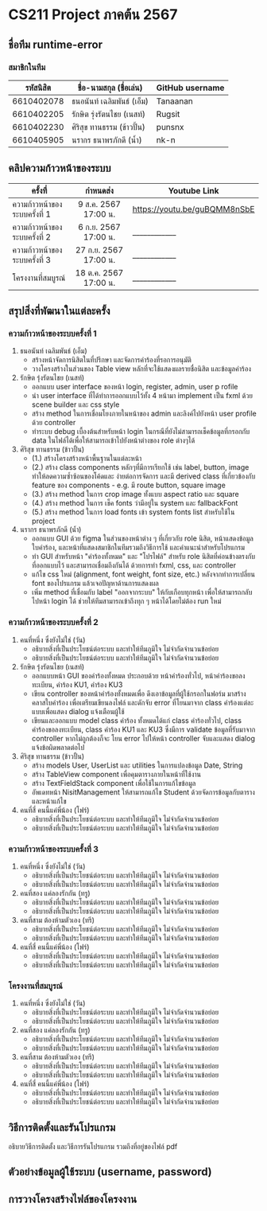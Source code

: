 # CS211 Project ภาคต้น 2567

## ชื่อทีม runtime-error

### สมาชิกในทีม
| รหัสนิสิต  | ชื่อ-นามสกุล (ชื่อเล่น)    | GitHub username |
|------------|----------------------------|-----------------|
| 6610402078 | ธนอนันท์ เฉลิมพันธ์ (เอ็ม) | Tanaanan        |
| 6610402205 | รักษิต รุ่งรัตนไชย (เนสท์) | Rugsit          |
| 6610402230 | ศิริสุข ทานธรรม (ข้าวปั้น) | punsnx          |
| 6610405905 | นรากร ธนาพรภักดี (น้ำ)     | nk-n            |

## คลิปความก้าวหน้าของระบบ
| ครั้งที่                      |       กำหนดส่ง        | Youtube Link |
|-------------------------------|:---------------------:|--------------|
| ความก้าวหน้าของระบบครั้งที่ 1 | 9 ส.ค. 2567 17:00 น.  | https://youtu.be/guBQMM8nSbE |
| ความก้าวหน้าของระบบครั้งที่ 2 | 6 ก.ย. 2567 17:00 น.  | ____________ |
| ความก้าวหน้าของระบบครั้งที่ 3 | 27 ก.ย. 2567 17:00 น. | ____________ |
| โครงงานที่สมบูรณ์             | 18 ต.ค. 2567 17:00 น. | ____________ |

## สรุปสิ่งที่พัฒนาในแต่ละครั้ง
### ความก้าวหน้าของระบบครั้งที่ 1
1. ธนอนันท์ เฉลิมพันธ์ (เอ็ม)
   * สร้างหน้าจัดการนิสิตในที่ปรึกษา และจัดการคำร้องที่รอการอนุมัติ
   * วางโครงสร้างในส่วนของ Table view หลักที่จะใช้แสดงผลรายชื่อนิสิต และข้อมูลคำร้อง
2. รักษิต รุ่งรัตนไชย (เนสท์)
   * ออกแบบ user interface ของหน้า login, register, admin, user p rofile
   * นำ user interface ที่ได้ทำการออกแบบไว้ทั้ง 4 หน้ามา implement เป็น fxml ด้วย scene builder และ css style
   * สร้าง method ในการเชื่อมโยงภายในหน้าของ admin และลิงค์ไปยังหน้า user profile ด้วย controller
   * ทำระบบ debug เบื้องต้นสำหรับหน้า login ในกรณีที่ยังไม่สามารถเช็คข้อมูลที่กรอกกับ data ในไฟล์ได้เพื่อให้สามารถเข้าไปยังหน้าต่างของ role ต่างๆได้
3. ศิริสุข ทานธรรม (ข้าวปั้น)
   * (1.) สร้างโครงสร้างหน้าพื้นฐานในแต่ละหน้า
   * (2.) สร้าง class components หลักๆที่มีการเรียกใช้ เช่น label, button, image
     ทำให้ลดความซ้ำซ้อนของโค้ดและ ง่ายต่อการจัดการ และมี derived class ที่เกี่ยวข้องกับ feature
     ของ components - e.g. มี route button, square image
   * (3.) สร้าง method ในการ crop image ทั้งแบบ aspect ratio และ square
   * (4.) สร้าง method ในการ เช็ค fonts ว่ามีอยู่ใน system และ fallbackFont
   * (5.) สร้าง method ในการ load fonts เข้า system fonts list สำหรับใช้ใน project
4. นรากร ธนาพรภักดี (น้ำ)
   * ออกแบบ GUI ด้วย figma ในส่วนของหน้าต่าง ๆ ที่เกี่ยวกับ role นิสิต, หน้าแสดงข้อมูลใบคำร้อง, และหน้าที่แสดงสมาชิกในทีมรวมถึงวิธีการใช้ และคำแนะนำสำหรับโปรแกรม
   * ทำ GUI สำหรับหน้า "คำร้องทั้งหมด" และ "โปรไฟล์" สำหรับ role นิสิตที่ค่อนข้างตรงกับที่ออกแบบไว้ และสามารถเชื่อมถึงกันได้ ด้วยการทำ fxml, css, และ controller
   * แก้ไข css ใหม่ (alignment, font weight, font size, etc.) หลังจากทำการเปลี่ยน font ของโปรแกรม แล้วเจอปัญหาด้านการแสดงผล
   * เพิ่ม method ที่เชื่อมกับ label "ออกจากระบบ" ให้กับเกือบทุกหน้า เพื่อให้สามารถกลับไปหน้า login ได้ ช่วยให้ทีมสามารถเข้าถึงทุก ๆ หน้าได้โดยไม่ต้อง run ใหม่

### ความก้าวหน้าของระบบครั้งที่ 2
1. คนที่หนึ่ง ซึ่งยังไม่ใช่ (วัน)
   * อธิบายสิ่งที่เป็นประโยชน์ต่อระบบ และทำให้ทีมภูมิใจ ไม่จำกัดจำนวนข้อย่อย
   * อธิบายสิ่งที่เป็นประโยชน์ต่อระบบ และทำให้ทีมภูมิใจ ไม่จำกัดจำนวนข้อย่อย
2. รักษิต รุ่งรัตนไชย (เนสท์)
   * ออกแบบหน้า GUI ของคำร้องทั้งหมด ประกอบด้วย หน้าคำร้องทั่วไป, หน้าคำร้องขอลงทะเบียน, คำร้อง KU1, คำร้อง KU3
   * เขียน controller ของหน้าคำร้องทั้งหมดเพื่อ ดึงเอาข้อมูลที่ผู้ใช้กรอกในฟอร์ม มาสร้างคลาสใบคำร้อง เพื่อเตรียมเขียนลงไฟล์ และดักจับ error ที่โยนมาจาก class คำร้องแต่ละแบบเพื่อแสดง dialog แจ้งเตือนผู้ใช้
   * เขียนและออกแบบ model class คำร้อง ทั้งหมดได้แก่ class คำร้องทั่วไป, class คำร้องขอลงทะเบียน, class คำร้อง KU1 และ KU3 ซึ่งมีการ validate ข้อมูลที่รับมาจาก controller หากไม่ถูกต้องก็จะ โยน error ไปให้หน้า controller จับและแสดง dialog แจ้งข้อผิดพลาดต่อไป
3. ศิริสุข ทานธรรม (ข้าวปั้น)
   * สร้าง models User, UserList และ utilities ในการแปลงข้อมูล Date, String
   * สร้าง TableView component เพื่อคุมตารางภายในหน้าที่ใช้งาน
   * สร้าง TextFieldStack component เพื่อใช้ในการแก้ไขข้อมูล
   * อัพเดทหน้า NisitManagement ให้สามารถแก้ไข Student ด้วยจัดการข้อมูลกับตารางและหน้าแก้ไข 
4. คนที่สี่ คนนี้แค่พี่น้อง (โฟร์)
   * อธิบายสิ่งที่เป็นประโยชน์ต่อระบบ และทำให้ทีมภูมิใจ ไม่จำกัดจำนวนข้อย่อย
   * อธิบายสิ่งที่เป็นประโยชน์ต่อระบบ และทำให้ทีมภูมิใจ ไม่จำกัดจำนวนข้อย่อย

### ความก้าวหน้าของระบบครั้งที่ 3
1. คนที่หนึ่ง ซึ่งยังไม่ใช่ (วัน)
   * อธิบายสิ่งที่เป็นประโยชน์ต่อระบบ และทำให้ทีมภูมิใจ ไม่จำกัดจำนวนข้อย่อย
   * อธิบายสิ่งที่เป็นประโยชน์ต่อระบบ และทำให้ทีมภูมิใจ ไม่จำกัดจำนวนข้อย่อย
2. คนที่สอง แค่ลองรักกัน (ทรู)
   * อธิบายสิ่งที่เป็นประโยชน์ต่อระบบ และทำให้ทีมภูมิใจ ไม่จำกัดจำนวนข้อย่อย
   * อธิบายสิ่งที่เป็นประโยชน์ต่อระบบ และทำให้ทีมภูมิใจ ไม่จำกัดจำนวนข้อย่อย
3. คนที่สาม ต้องห้ามตัวเอง (ทรี)
   * อธิบายสิ่งที่เป็นประโยชน์ต่อระบบ และทำให้ทีมภูมิใจ ไม่จำกัดจำนวนข้อย่อย
   * อธิบายสิ่งที่เป็นประโยชน์ต่อระบบ และทำให้ทีมภูมิใจ ไม่จำกัดจำนวนข้อย่อย
4. คนที่สี่ คนนี้แค่พี่น้อง (โฟร์)
   * อธิบายสิ่งที่เป็นประโยชน์ต่อระบบ และทำให้ทีมภูมิใจ ไม่จำกัดจำนวนข้อย่อย
   * อธิบายสิ่งที่เป็นประโยชน์ต่อระบบ และทำให้ทีมภูมิใจ ไม่จำกัดจำนวนข้อย่อย

### โครงงานที่สมบูรณ์
1. คนที่หนึ่ง ซึ่งยังไม่ใช่ (วัน)
   * อธิบายสิ่งที่เป็นประโยชน์ต่อระบบ และทำให้ทีมภูมิใจ ไม่จำกัดจำนวนข้อย่อย
   * อธิบายสิ่งที่เป็นประโยชน์ต่อระบบ และทำให้ทีมภูมิใจ ไม่จำกัดจำนวนข้อย่อย
2. คนที่สอง แค่ลองรักกัน (ทรู)
   * อธิบายสิ่งที่เป็นประโยชน์ต่อระบบ และทำให้ทีมภูมิใจ ไม่จำกัดจำนวนข้อย่อย
   * อธิบายสิ่งที่เป็นประโยชน์ต่อระบบ และทำให้ทีมภูมิใจ ไม่จำกัดจำนวนข้อย่อย
3. คนที่สาม ต้องห้ามตัวเอง (ทรี)
   * อธิบายสิ่งที่เป็นประโยชน์ต่อระบบ และทำให้ทีมภูมิใจ ไม่จำกัดจำนวนข้อย่อย
   * อธิบายสิ่งที่เป็นประโยชน์ต่อระบบ และทำให้ทีมภูมิใจ ไม่จำกัดจำนวนข้อย่อย
4. คนที่สี่ คนนี้แค่พี่น้อง (โฟร์)
   * อธิบายสิ่งที่เป็นประโยชน์ต่อระบบ และทำให้ทีมภูมิใจ ไม่จำกัดจำนวนข้อย่อย
   * อธิบายสิ่งที่เป็นประโยชน์ต่อระบบ และทำให้ทีมภูมิใจ ไม่จำกัดจำนวนข้อย่อย

## วิธีการติดตั้งและรันโปรแกรม
อธิบายวิธีการติดตั้ง และวิธีการรันโปรแกรม รวมถึงที่อยู่ของไฟล์ pdf

## ตัวอย่างข้อมูลผู้ใช้ระบบ (username, password)

## การวางโครงสร้างไฟล์ของโครงงาน